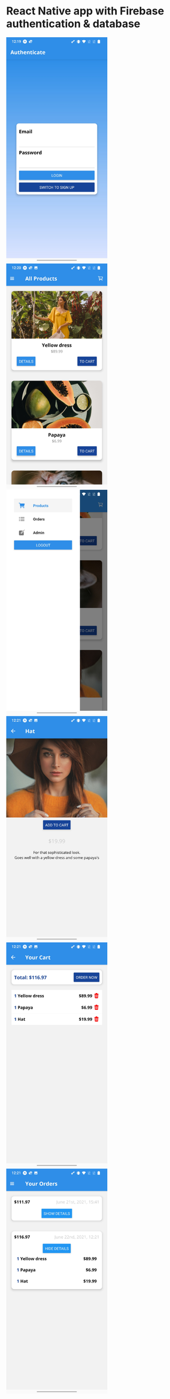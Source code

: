 # React Native app with Firebase authentication & database

<img src=https://github.com/acronuts/rn-shop-app/blob/main/assets/Screenshot_20210622-121959%5B1%5D.jpg height=600px width='auto'> <img src=https://github.com/acronuts/rn-shop-app/blob/main/assets/Screenshot_20210622-122019%5B1%5D.jpg height=600px width='auto'>
<img src=https://github.com/acronuts/rn-shop-app/blob/main/assets/Screenshot_20210622-122201%5B1%5D.jpg height=600px width='auto'>
<img src=https://github.com/acronuts/rn-shop-app/blob/main/assets/Screenshot_20210622-122100%5B1%5D.jpg height=600px width='auto'>
<img src=https://github.com/acronuts/rn-shop-app/blob/main/assets/Screenshot_20210622-122136%5B1%5D.jpg height=600px width='auto'>
<img src=https://github.com/acronuts/rn-shop-app/blob/main/assets/Screenshot_20210622-122146%5B1%5D.jpg height=600px width='auto'>
